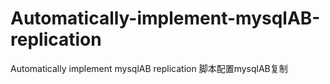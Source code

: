 # Automatically-implement-mysqlAB-replication
 Automatically implement mysqlAB replication 脚本配置mysqlAB复制
